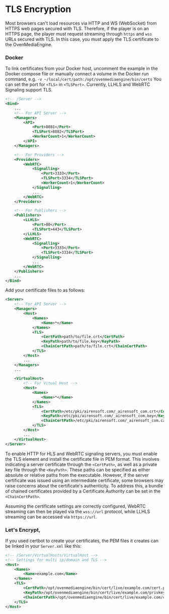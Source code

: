 # TLS Encryption

Most browsers can't load resources via HTTP and WS (WebSocket) from HTTPS web pages secured with TLS. Therefore, if the player is on an HTTPS page, the player must request streaming through `https` and `wss` URLs secured with TLS. In this case, you must apply the TLS certificate to the OvenMediaEngine.

### Docker

To link certificates from your Docker host, uncomment the example in the Docker compose file or manually connect a volume in the Docker run command, e.g. `-v ~/local/cert/path:/opt/ovenmediaengine/bin/certs` You can set the port for `<TLS>` in `<TLSPort>`. Currently, LLHLS and WebRTC Signaling support TLS.

```xml
<!-- /Server -->
<Bind>
    ...
    <!-- For API Server -->
    <Managers>
        <API>
            <Port>8081</Port>
            <TLSPort>8082</TLSPort>
            <WorkerCount>1</WorkerCount>
        </API>
    </Managers>

    <!-- For Providers -->
    <Providers>
        <WebRTC>
            <Signalling>
                <Port>3333</Port>
                <TLSPort>3334</TLSPort>
                <WorkerCount>1</WorkerCount>
            </Signalling>
            ...
        </WebRTC>
    </Providers>

    <!-- For Publishers -->
    <Publishers>
        <LLHLS>
            <Port>80</Port>
            <TLSPort>443</TLSPort>
        </LLHLS>
        <WebRTC>
            <Signalling>
                <Port>3333</Port>
                <TLSPort>3334</TLSPort>
            </Signalling>
            ...
        </WebRTC>
    </Publishers>
    ...
</Bind>
```

Add your certificate files to as follows:

```xml
<Server>
    <!-- For API Server -->
    <Managers>
        <Host>
            <Names>
                <Name>*</Name>
            </Names>
            <TLS>
                <CertPath>path/to/file.crt</CertPath>
                <KeyPath>path/to/file.key</KeyPath>
                <ChainCertPath>path/to/file.crt</ChainCertPath>
            </TLS>
        </Host>
        ...
    </Managers>
    ...

    <VirtualHost>
        <!-- For Vitual Host -->
        <Host>
            <Names>
                <Name>*</Name>
            </Names>
            <TLS>
                <CertPath>/etc/pki/airensoft.com/_airensoft_com.crt</CertPath>
                <KeyPath>/etc/pki/airensoft.com/_airensoft_com.key</KeyPath>
                <ChainCertPath>/etc/pki/airensoft.com/_airensoft_com.ca-bundle</ChainCertPath>
            </TLS>
        </Host>
        ...
    </VirtualHost>
</Server>
```

To enable HTTP for HLS and WebRTC signaling servers, you must enable the TLS element and install the certificate file in PEM format. This involves indicating a server certificate through the `<CertPath>`, as well as a private key file through the `<KeyPath>`. These paths can be specified as either absolute or relative paths from the executable. However, if the server certificate was issued using an intermediate certificate, some browsers may raise concerns about the certificate's authenticity. To address this, a bundle of chained certificates provided by a Certificate Authority can be set in the `<ChainCertPath>`.

Assuming the certificate settings are correctly configured, WebRTC streaming can then be played via the `wss://url` protocol, while LLHLS streaming can be accessed via `https://url`.

### Let's Encrypt,

If you used certbot to create your certificates, the PEM files it creates can be linked in your `Server.xml` like this:

```xml
<!-- /Server/VirtualHosts/VirtualHost -->
<!-- Settings for multi ip/domain and TLS -->
<Host>
    <Names>
        <Name>example.com</Name>
    </Names>
    <TLS>
        <CertPath>/opt/ovenmediaengine/bin/cert/live/example.com/cert.pem</CertPath>
        <KeyPath>/opt/ovenmediaengine/bin/cert/live/example.com/privkey.pem</KeyPath>
        <ChainCertPath>/opt/ovenmediaengine/bin/cert/live/example.com/chain.pem</ChainCertPath>
    </TLS>
</Host>
```
